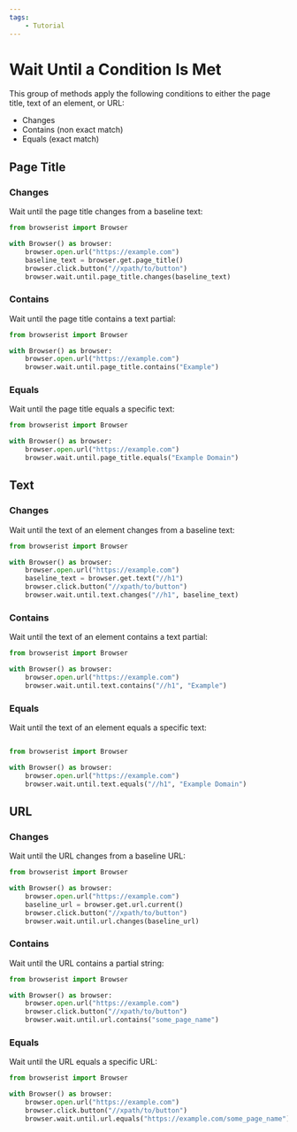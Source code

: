 ```yaml
---
tags:
    - Tutorial
---
```


# Wait Until a Condition Is Met
This group of methods apply the following conditions to either the page title, text of an element, or URL:

* Changes
* Contains (non exact match)
* Equals (exact match)

## Page Title
### Changes
Wait until the page title changes from a baseline text:

```python title="" linenums="1"
from browserist import Browser

with Browser() as browser:
    browser.open.url("https://example.com")
    baseline_text = browser.get.page_title()
    browser.click.button("//xpath/to/button")
    browser.wait.until.page_title.changes(baseline_text)
```

### Contains
Wait until the page title contains a text partial:

```python title="" linenums="1"
from browserist import Browser

with Browser() as browser:
    browser.open.url("https://example.com")
    browser.wait.until.page_title.contains("Example")
```

### Equals
Wait until the page title equals a specific text:

```python title="" linenums="1"
from browserist import Browser

with Browser() as browser:
    browser.open.url("https://example.com")
    browser.wait.until.page_title.equals("Example Domain")
```

## Text
### Changes
Wait until the text of an element changes from a baseline text:

```python title="" linenums="1"
from browserist import Browser

with Browser() as browser:
    browser.open.url("https://example.com")
    baseline_text = browser.get.text("//h1")
    browser.click.button("//xpath/to/button")
    browser.wait.until.text.changes("//h1", baseline_text)
```

### Contains
Wait until the text of an element contains a text partial:

```python title="" linenums="1"
from browserist import Browser

with Browser() as browser:
    browser.open.url("https://example.com")
    browser.wait.until.text.contains("//h1", "Example")
```

### Equals
Wait until the text of an element equals a specific text:

```python title="" linenums="1"

from browserist import Browser

with Browser() as browser:
    browser.open.url("https://example.com")
    browser.wait.until.text.equals("//h1", "Example Domain")
```

## URL
### Changes
Wait until the URL changes from a baseline URL:

```python title="" linenums="1"
from browserist import Browser

with Browser() as browser:
    browser.open.url("https://example.com")
    baseline_url = browser.get.url.current()
    browser.click.button("//xpath/to/button")
    browser.wait.until.url.changes(baseline_url)
```

### Contains
Wait until the URL contains a partial string:

```python title="" linenums="1"
from browserist import Browser

with Browser() as browser:
    browser.open.url("https://example.com")
    browser.click.button("//xpath/to/button")
    browser.wait.until.url.contains("some_page_name")
```

### Equals
Wait until the URL equals a specific URL:

```python title="" linenums="1"
from browserist import Browser

with Browser() as browser:
    browser.open.url("https://example.com")
    browser.click.button("//xpath/to/button")
    browser.wait.until.url.equals("https://example.com/some_page_name")
```
